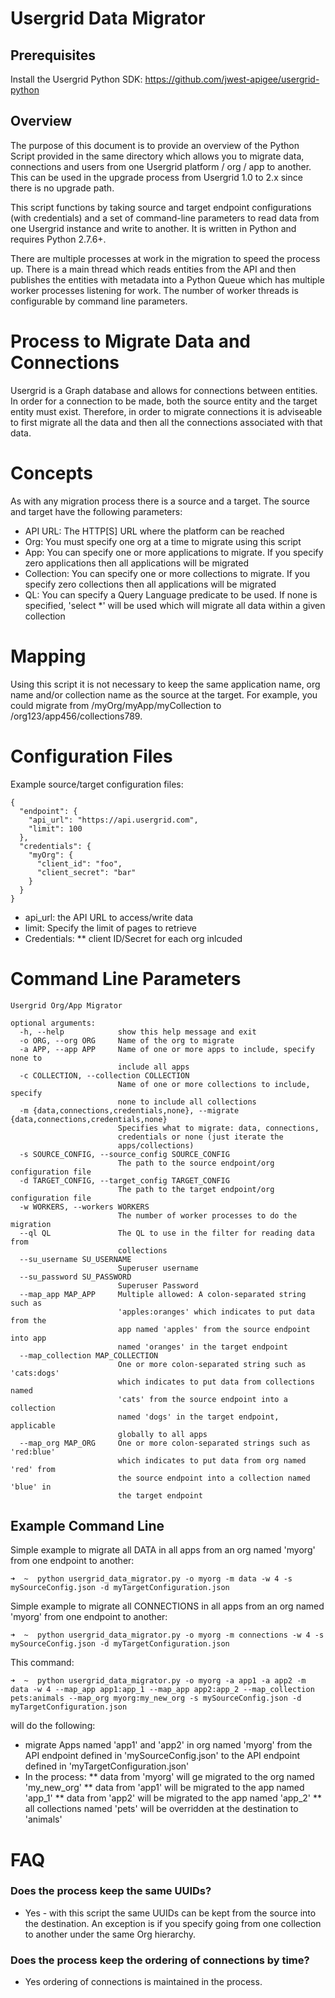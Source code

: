 # Usergrid Data Migrator

## Prerequisites

Install the Usergrid Python SDK: https://github.com/jwest-apigee/usergrid-python

## Overview
The purpose of this document is to provide an overview of the Python Script provided in the same directory which allows you to migrate data, connections and users from one Usergrid platform / org / app to another.  This can be used in the upgrade process from Usergrid 1.0 to 2.x since there is no upgrade path.

This script functions by taking source and target endpoint configurations (with credentials) and a set of command-line parameters to read data from one Usergrid instance and write to another.  It is written in Python and requires Python 2.7.6+.

There are multiple processes at work in the migration to speed the process up.  There is a main thread which reads entities from the API and then publishes the entities with metadata into a Python Queue which has multiple worker processes listening for work.  The number of worker threads is configurable by command line parameters.


# Process to Migrate Data and Connections
Usergrid is a Graph database and allows for connections between entities.  In order for a connection to be made, both the source entity and the target entity must exist.  Therefore, in order to migrate connections it is adviseable to first migrate all the data and then all the connections associated with that data.


# Concepts
As with any migration process there is a source and a target.  The source and target have the following parameters:

* API URL: The HTTP[S] URL where the platform can be reached
* Org: You must specify one org at a time to migrate using this script
* App: You can specify one or more applications to migrate.  If you specify zero applications then all applications will be migrated
* Collection: You can specify one or more collections to migrate.  If you specify zero collections then all applications will be migrated
* QL: You can specify a Query Language predicate to be used.  If none is specified, 'select *' will be used which will migrate all data within a given collection

# Mapping
Using this script it is not necessary to keep the same application name, org name and/or collection name as the source at the target.  For example, you could migrate from /myOrg/myApp/myCollection to /org123/app456/collections789.  



# Configuration Files
Example source/target configuration files:

```
{
  "endpoint": {
    "api_url": "https://api.usergrid.com",
    "limit": 100
  },
  "credentials": {
    "myOrg": {
      "client_id": "foo",
      "client_secret": "bar"
    }
  }
}
```
* api_url: the API URL to access/write data
* limit: Specify the limit of pages to retrieve
* Credentials:
** client ID/Secret for each org inlcuded

# Command Line Parameters

```
Usergrid Org/App Migrator

optional arguments:
  -h, --help            show this help message and exit
  -o ORG, --org ORG     Name of the org to migrate
  -a APP, --app APP     Name of one or more apps to include, specify none to
                        include all apps
  -c COLLECTION, --collection COLLECTION
                        Name of one or more collections to include, specify
                        none to include all collections
  -m {data,connections,credentials,none}, --migrate {data,connections,credentials,none}
                        Specifies what to migrate: data, connections,
                        credentials or none (just iterate the
                        apps/collections)
  -s SOURCE_CONFIG, --source_config SOURCE_CONFIG
                        The path to the source endpoint/org configuration file
  -d TARGET_CONFIG, --target_config TARGET_CONFIG
                        The path to the target endpoint/org configuration file
  -w WORKERS, --workers WORKERS
                        The number of worker processes to do the migration
  --ql QL               The QL to use in the filter for reading data from
                        collections
  --su_username SU_USERNAME
                        Superuser username
  --su_password SU_PASSWORD
                        Superuser Password
  --map_app MAP_APP     Multiple allowed: A colon-separated string such as
                        'apples:oranges' which indicates to put data from the
                        app named 'apples' from the source endpoint into app
                        named 'oranges' in the target endpoint
  --map_collection MAP_COLLECTION
                        One or more colon-separated string such as 'cats:dogs'
                        which indicates to put data from collections named
                        'cats' from the source endpoint into a collection
                        named 'dogs' in the target endpoint, applicable
                        globally to all apps
  --map_org MAP_ORG     One or more colon-separated strings such as 'red:blue'
                        which indicates to put data from org named 'red' from
                        the source endpoint into a collection named 'blue' in
                        the target endpoint
```

## Example Command Line

Simple example to migrate all DATA in all apps from an org named 'myorg' from one endpoint to another:

```
➜  ~  python usergrid_data_migrator.py -o myorg -m data -w 4 -s mySourceConfig.json -d myTargetConfiguration.json
```

Simple example to migrate all CONNECTIONS in all apps from an org named 'myorg' from one endpoint to another:

```
➜  ~  python usergrid_data_migrator.py -o myorg -m connections -w 4 -s mySourceConfig.json -d myTargetConfiguration.json
```


This command:

```
➜  ~  python usergrid_data_migrator.py -o myorg -a app1 -a app2 -m data -w 4 --map_app app1:app_1 --map_app app2:app_2 --map_collection pets:animals --map_org myorg:my_new_org -s mySourceConfig.json -d myTargetConfiguration.json
```
will do the following: 

* migrate Apps named 'app1' and 'app2' in org named 'myorg' from the API endpoint defined in 'mySourceConfig.json' to the API endpoint defined in 'myTargetConfiguration.json'
* In the process:
** data from 'myorg' will ge migrated to the org named 'my_new_org'
** data from 'app1' will be migrated to the app named 'app_1'
** data from 'app2' will be migrated to the app named 'app_2'
** all collections named 'pets' will be overridden at the destination to 'animals'


# FAQ

### Does the process keep the same UUIDs?

* Yes - with this script the same UUIDs can be kept from the source into the destination.  An exception is if you specify going from one collection to another under the same Org hierarchy.

### Does the process keep the ordering of connections by time?

* Yes ordering of connections is maintained in the process. 